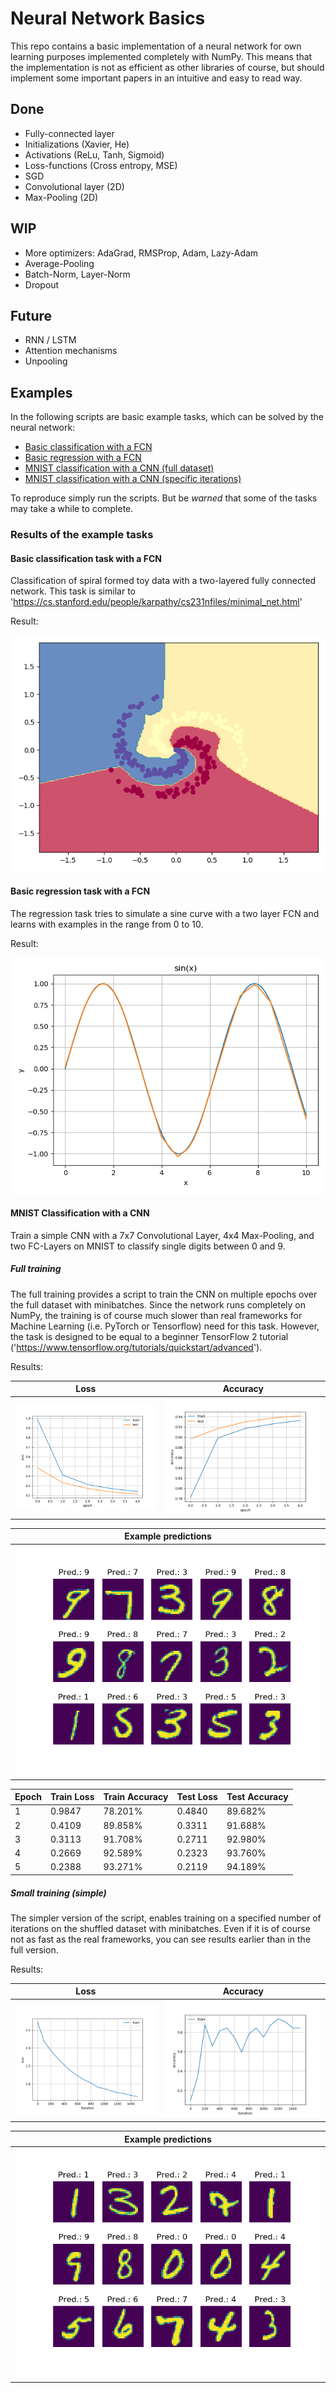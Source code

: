 # Neural Network Basics
This repo contains a basic implementation of a neural network for own learning purposes implemented completely with NumPy. This means that the implementation is not as efficient as other libraries of course, but should implement some important papers in an intuitive and easy to read way.

## Done
- Fully-connected layer
- Initializations (Xavier, He)
- Activations (ReLu, Tanh, Sigmoid)
- Loss-functions (Cross entropy, MSE)
- SGD
- Convolutional layer (2D)
- Max-Pooling (2D)

## WIP
- More optimizers: AdaGrad, RMSProp, Adam, Lazy-Adam
- Average-Pooling
- Batch-Norm, Layer-Norm
- Dropout

## Future
- RNN / LSTM
- Attention mechanisms
- Unpooling

## Examples
In the following scripts are basic example tasks, which can be solved by the neural network:
- [Basic classification with a FCN](basic_classification.py)
- [Basic regression with a FCN](basic_classification.py)
- [MNIST classification with a CNN (full dataset)](conv_mnist_classification_full.py)
- [MNIST classification with a CNN (specific iterations)](conv_mnist_classification_simple.py)

To reproduce simply run the scripts. But be *warned* that some of the tasks may take a while to complete.

### Results of the example tasks

#### Basic classification task with a FCN
Classification of spiral formed toy data with a two-layered fully connected network.
This task is similar to 'https://cs.stanford.edu/people/karpathy/cs231nfiles/minimal_net.html'

Result:

![Classification results of a spiral toy dataset](results/basic_classification_result.png)

#### Basic regression task with a FCN
The regression task tries to simulate a sine curve with a two layer FCN and learns with examples in the range from 0 to 10.

Result:

![Regression results to predict a sin](results/basic_regression_result.png)

#### MNIST Classification with a CNN
Train a simple CNN with a 7x7 Convolutional Layer, 4x4 Max-Pooling, and two FC-Layers on MNIST to classify single digits between 0 and 9.

##### Full training
The full training provides a script to train the CNN on multiple epochs over the full dataset with minibatches. 
Since the network runs completely on NumPy, the training is of course much slower than real frameworks for Machine Learning (i.e. PyTorch or Tensorflow) need for this task.
However, the task is designed to be equal to a beginner TensorFlow 2 tutorial ('https://www.tensorflow.org/tutorials/quickstart/advanced').

Results:

| Loss | Accuracy |
| --- | --- |
| ![Loss](results/conv_mnist_classification_full_loss.png) | ![Accuracy](results/conv_mnist_classification_full_acc.png) |

| Example predictions |
| --- |
| ![Loss](results/conv_mnist_classification_full_vis_pred.png) |

| Epoch | Train Loss | Train Accuracy | Test Loss | Test Accuracy |
| --- | --- | --- | --- | --- |
| 1 | 0.9847 | 78.201% | 0.4840 | 89.682% | 
| 2 | 0.4109 | 89.858% | 0.3311 | 91.688% | 
| 3 | 0.3113 | 91.708% | 0.2711 | 92.980% | 
| 4 | 0.2669 | 92.589% | 0.2323 | 93.760% | 
| 5 | 0.2388 | 93.271% | 0.2119 | 94.189% | 

##### Small training (simple)
The simpler version of the script, enables training on a specified number of iterations on the shuffled dataset with minibatches. 
Even if it is of course not as fast as the real frameworks, you can see results earlier than in the full version.

Results:

| Loss | Accuracy |
| --- | --- |
| ![Loss](results/conv_mnist_classification_simple_loss.png) | ![Accuracy](results/conv_mnist_classification_simple_acc.png) |

| Example predictions |
| --- |
| ![Loss](results/conv_mnist_classification_simple_vis_pred.png) |
